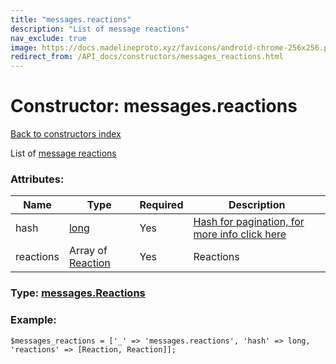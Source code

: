 ```yaml
---
title: "messages.reactions"
description: "List of message reactions"
nav_exclude: true
image: https://docs.madelineproto.xyz/favicons/android-chrome-256x256.png
redirect_from: /API_docs/constructors/messages_reactions.html
---
```

# Constructor: messages.reactions  
[Back to constructors index](/API_docs/constructors/index.html)



List of [message reactions](https://core.telegram.org/api/reactions)

### Attributes:

| Name     |    Type       | Required | Description |
|----------|---------------|----------|-------------|
|hash|[long](/API_docs/types/long.html) | Yes|[Hash for pagination, for more info click here](https://core.telegram.org/api/offsets#hash-generation)|
|reactions|Array of [Reaction](/API_docs/types/Reaction.html) | Yes|Reactions|



### Type: [messages.Reactions](/API_docs/types/messages.Reactions.html)


### Example:

```
$messages_reactions = ['_' => 'messages.reactions', 'hash' => long, 'reactions' => [Reaction, Reaction]];
```  
